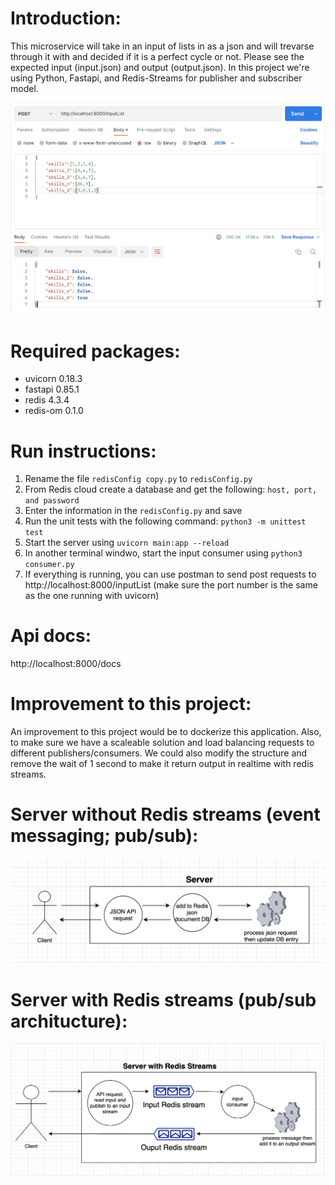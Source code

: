 # Introduction:
This microservice will take in an input of lists in as a json and will trevarse through it with and decided if it is a perfect cycle or not. Please see the expected input (input.json) and output (output.json). In this project we're using Python, Fastapi, and Redis-Streams for publisher and subscriber model.

![Postman image](/imgs/postman.png)

# Required packages:
- uvicorn 0.18.3
- fastapi 0.85.1
- redis 4.3.4
- redis-om 0.1.0

# Run instructions:
1. Rename the file `redisConfig copy.py` to `redisConfig.py`
2. From Redis cloud create a database and get the following: `host, port, and password`
3. Enter the information in the `redisConfig.py` and save
4. Run the unit tests with the following command: `python3 -m unittest test`
5. Start the server using `uvicorn main:app --reload`
6. In another terminal windwo, start the input consumer using `python3 consumer.py`
7. If everything is running, you can use postman to send post requests to http://localhost:8000/inputList (make sure the port number is the same as the one running with uvicorn)


# Api docs:
http://localhost:8000/docs

# Improvement to this project:
An improvement to this project would be to dockerize this application. Also, to make sure we have a scaleable solution and load balancing requests to different publishers/consumers. We could also modify the structure and remove the wait of 1 second to make it return output in realtime with redis streams.  

# Server without Redis streams (event messaging; pub/sub):
![Without Redis Streams](/imgs/withoutRedisStream.png)

# Server with Redis streams (pub/sub architucture):
![With Redis Streams](/imgs/withRedisStream.png)
